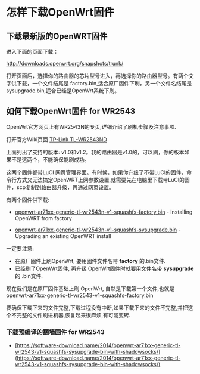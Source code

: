 # 怎样下载OpenWrt固件


## 下载最新版的OpenWRT固件
进入下面的页面下载：

http://downloads.openwrt.org/snapshots/trunk/

打开页面后，选择你的路由器的芯片型号进入，再选择你的路由器型号。有两个文字供下载，一个文件结尾是 factory.bin,适合原厂固件下刷，另一个文件名结尾是sysupgrade.bin,适合已经是OpenWrt系统下刷。

## 如何下载OpenWrt固件 for WR2543

OpenWrt官方网页上有WR2543N的专页,详细介绍了刷机步骤及注意事项.

打开官方Wiki页面 [TP-Link TL-WR2543ND](http://wiki.openwrt.org/toh/tp-link/tl-wr2543nd) 

上面列出了支持的版本: v1.0和v1.2。我的路由器是v1.0的，可以刷，你的版本如果不是这两个，不能确保能刷成功。

这两个固件都带LuCI 网页管理界面。有时候，如果你升级了不带LuCI的固件，命令行方式又无法搞定OpenWRT上网参数设置,就需要先在电脑里下载带LuCI的固件，scp复制到路由器升级，再通过网页设置。

有两个固件供下载:
* [openwrt-ar71xx-generic-tl-wr2543n-v1-squashfs-factory.bin](http://downloads.openwrt.org/attitude_adjustment/12.09/ar71xx/generic/openwrt-ar71xx-generic-tl-wr2543-v1-squashfs-factory.bin) - Installing OpenWRT from factory

* [openwrt-ar71xx-generic-tl-wr2543n-v1-squashfs-sysupgrade.bin](http://downloads.openwrt.org/attitude_adjustment/12.09/ar71xx/generic/openwrt-ar71xx-generic-tl-wr2543-v1-squashfs-sysupgrade.bin) - Upgrading an existing OpenWRT install

一定要注意:
* 在原厂固件上刷OpenWrt, 要用固件文件名带 **factory** 的.bin文件. 
* 已经刷了OpenWrt固件, 再升级 OpenWrt固件时就要用文件名带 **sysupgrade** 的 .bin文件.

现在我们是在原厂固件基础上刷 OpenWrt, 自然是下载第一个文件,也就是 openwrt-ar71xx-generic-tl-wr2543-v1-squashfs-factory.bin

要确保下载下来的文件完整,下载过程没有中断,如果下载下来的文件不完整,并把这个不完整的文件刷进机器,恢复起来很麻烦,有可能变砖.

### 下载预编译的翻墙固件 for WR2543

* [https://software-download.name/2014/openwrt-ar71xx-generic-tl-wr2543-v1-squashfs-sysupgrade-bin-with-shadowsocks/](https://software-download.name/2014/openwrt-ar71xx-generic-tl-wr2543-v1-squashfs-sysupgrade-bin-with-shadowsocks/)